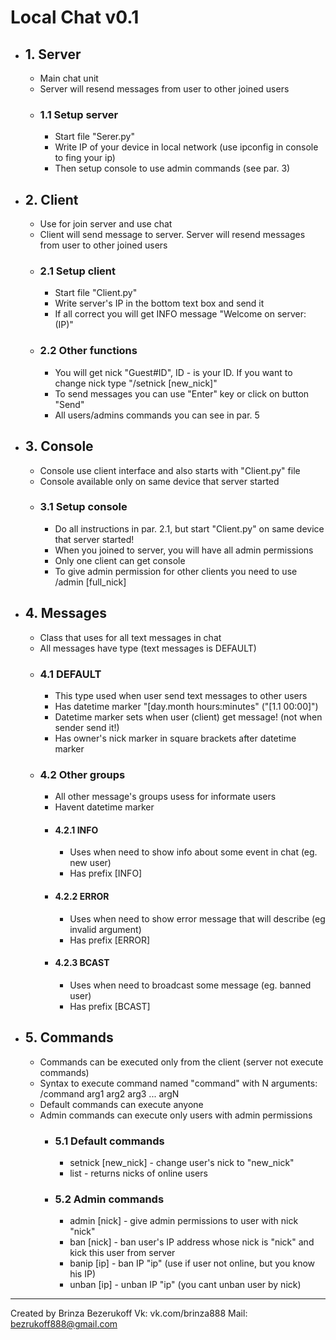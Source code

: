 # Local Chat v0.1
- ## 1. Server
  - Main chat unit
  - Server will resend messages from user to other joined users
  - ### 1.1 Setup server
    - Start file "Serer.py"
    - Write IP of your device in local network (use ipconfig in console to fing your ip)
    - Then setup console to use admin commands (see par. 3)
- ## 2. Client
  - Use for join server and use chat
  - Client will send message to server. Server will resend messages from user to other joined users
  - ### 2.1 Setup client
    - Start file "Client.py"
    - Write server's IP in the bottom text box and send it
    - If all correct you will get INFO message "Welcome on server: (IP)"
  - ### 2.2 Other functions
    - You will get nick "Guest#ID", ID - is your ID. If you want to change nick type "/setnick [new_nick]"
    - To send messages you can use "Enter" key or click on button "Send"
    - All users/admins commands you can see in par. 5
- ## 3. Console
  - Console use client interface and also starts with "Client.py" file
  - Console available only on same device that server started
  - ### 3.1 Setup console
    - Do all instructions in par. 2.1, but start "Client.py" on same device that server started!
    - When you joined to server, you will have all admin permissions
    - Only one client can get console
    - To give admin permission for other clients you need to use /admin [full_nick]
- ## 4. Messages
  - Class that uses for all text messages in chat
  - All messages have type (text messages is DEFAULT)
  - ### 4.1 DEFAULT
    - This type used when user send text messages to other users
    - Has datetime marker "[day.month hours:minutes" ("[1.1 00:00]")
    - Datetime marker sets when user (client) get message! (not when sender send it!)
    - Has owner's nick marker in square brackets after datetime marker
  - ### 4.2 Other groups
    - All other message's groups usess for informate users
    - Havent datetime marker
    - #### 4.2.1 INFO
      - Uses when need to show info about some event in chat (eg. new user)
      - Has prefix [INFO]
    - #### 4.2.2 ERROR
      - Uses when need to show error message that will describe (eg invalid argument)
      - Has prefix [ERROR]
    - #### 4.2.3 BCAST
      - Uses when need to broadcast some message (eg. banned user)
      - Has prefix [BCAST]
- ## 5. Commands
  - Commands can be executed only from the client (server not execute commands)
  - Syntax to execute command named "command" with N arguments: /command arg1 arg2 arg3 ... argN
  - Default commands can execute anyone
  - Admin commands can execute only users with admin permissions
    - ### 5.1 Default commands
      - setnick [new_nick] - change user's nick to "new_nick"
      - list - returns nicks of online users
    - ### 5.2 Admin commands
      - admin [nick] - give admin permissions to user with nick "nick"
      - ban [nick] - ban user's IP address whose nick is "nick" and kick this user from server
      - banip  [ip] - ban IP "ip" (use if user not online, but you know his IP)
      - unban [ip] - unban IP "ip" (you cant unban user by nick)
---
Created by Brinza Bezerukoff
Vk: vk.com/brinza888
Mail: bezrukoff888@gmail.com
